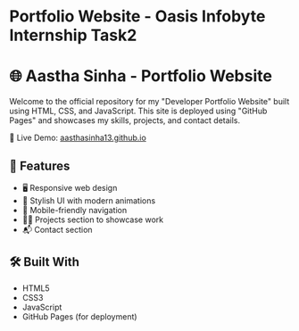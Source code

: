 # Portfolio Website - Oasis Infobyte Internship Task2

# 🌐 Aastha Sinha - Portfolio Website

Welcome to the official repository for my "Developer Portfolio Website" built using HTML, CSS, and JavaScript. This site is deployed using "GitHub Pages" and showcases my skills, projects, and contact details.

🔗 Live Demo: [aasthasinha13.github.io](https://aasthasinha13.github.io/)


## 🚀 Features

- 🖥️ Responsive web design
- 🎨 Stylish UI with modern animations
- 📱 Mobile-friendly navigation
- 🧑‍💻 Projects section to showcase work
- 📬 Contact section


## 🛠️ Built With

- HTML5
- CSS3
- JavaScript
- GitHub Pages (for deployment)
